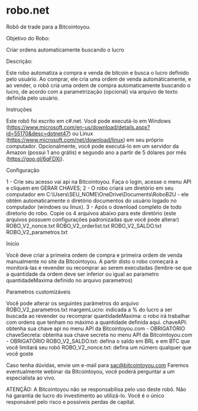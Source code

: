 # robo.net
Robô de trade para a Bitcointoyou.

Objetivo do Robo:

Criar ordens automaticamente buscando o lucro

Descrição:

Este robo automatiza a compra e venda de bitcoin e busca o lucro definido pelo usuário. Ao comprar, ele cria uma ordem de venda automáticamente, e ao vender, o robô cria uma ordem de compra automaticamente buscando o lucro, de acordo com a parametrização (opcional) via arquivo de texto definida pelo usuário.

Instruções

Este robô foi escrito em c#.net. Você pode executá-lo em Windows (https://www.microsoft.com/en-us/download/details.aspx?id=55170&desc=dotnet47) ou Linux (https://www.microsoft.com/net/download/linux) em seu próprio computador.
Opcionalmente, você pode executá-lo em um servidor da Amazon (possui 1 ano grátis) e segundo ano a partir de 5 dólares por mês (https://goo.gl/6qFDXi).

Configuração

1 - Crie seu acesso vai api na Bitcointoyou. Faça o login, acesse o menu API e cliquem em GERAR CHAVES;
2 - O robo criará um diretório em seu computador em C:\Users\SEU_NOME\OneDrive\Documents\RoboB2U - ele obtêm automaticamente o diretório documentos do usuário logado no computador (windows ou linux).
3 - Após o download completo de todo diretorio do robo. Copie os 4 arquivos abaixo para este diretório (este arquivos possuem configurações padronizadas que você pode alterar)
ROBO_V2_nonce.txt
ROBO_V2_orderlist.txt
ROBO_V2_SALDO.txt
ROBO_V2_parametros.txt

Início

Você deve criar a primeira ordem de compra e primeira ordem de venda manualmente no site da Bitcointoyou. A partir disto o robo começará a monitorá-las e revender ou recomprar ao serem executadas (lembre-se que a quantidade da ordem deve ser inferior ou igual ao parametro quantidadeMaxima definido no arquivo parametros)

Parametros customizáveis

Você pode alterar os seguintes parâmetros do arquivo ROBO_V2_parametros.txt
margemLucro: indicada a % do lucro a ser buscada ao revender ou recomprar
quantidadeMaxima: o robo irá trabalhar com ordens que tenham no máximo a quantidade definida aqui.
chaveAPI: obtenha sua chave api no menu API da Bitcointoyou.com - OBRIGATÓRIO
chaveSecreta: obtenha sua chave secreta no menu API da Bitcointoyou.com - OBRIGATÓRIO
ROBO_V2_SALDO.txt: defina o saldo em BRL e em BTC que você limitará seu robô
ROBO_V2_nonce.txt: defina um número qualquer que você goste

Caso tenha dúvidas, envie um e-mail para sac@bitcointoyou.com
Faremos eventualmente webinar da Bitcointoyou, você poderá perguntar a um especialista ao vivo.

ATENÇÃO: A Bitcointoyou não se responsabilisa pelo uso deste robô. Não há garantia de lucro do investimento ao utilizá-lo. Você é o único responsável pelo risco e possíveis perdas de capital. 
